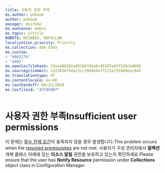 ```yaml
---
title: 사용자 권한 부족
ms.author: pebaum
author: pebaum
manager: mnirkhe
ms.audience: Admin
ms.topic: article
ROBOTS: NOINDEX, NOFOLLOW
localization_priority: Priority
ms.collection: Adm_O365
ms.custom:
- "9002274"
- "4492"
ms.openlocfilehash: 33ea48b592a891bb703a6c45107a43f526cbd698
ms.sourcegitcommit: c22283bf54a23cc3989e9a77271e725980eec9e0
ms.translationtype: HT
ms.contentlocale: ko-KR
ms.lasthandoff: 04/23/2020
ms.locfileid: "43795907"
---
```

# <a name="insufficient-user-permissions"></a><span data-ttu-id="31fdd-102">사용자 권한 부족</span><span class="sxs-lookup"><span data-stu-id="31fdd-102">Insufficient user permissions</span></span>

<span data-ttu-id="31fdd-103">이 문제는 [필수 전제 조건](https://docs.microsoft.com/configmgr/tenant-attach/device-sync-actions#prerequisites)이 충족되지 않을 경우 발생합니다.</span><span class="sxs-lookup"><span data-stu-id="31fdd-103">This problem occurs when the [required prerequisites](https://docs.microsoft.com/configmgr/tenant-attach/device-sync-actions#prerequisites) are not met.</span></span> <span data-ttu-id="31fdd-104">사용자가 구성 관리자에서 **컬렉션** 개체 클래스 아래에 있는 **리소스 알림** 권한을 보유하고 있는지 확인하세요.</span><span class="sxs-lookup"><span data-stu-id="31fdd-104">Please ensure that the user has **Notify Resource** permission under **Collections** object class in Configuration Manager.</span></span>

